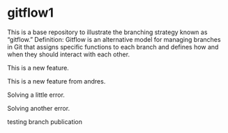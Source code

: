 # gitflow1
This is a base repository to illustrate the branching strategy known as “gitflow.”
Definition: Gitflow is an alternative model for managing branches in Git that assigns specific functions to each branch and defines how and when they should interact with each other.

This is a new feature.

This is a new feature from andres.

Solving a little error.

Solving another error.

testing branch publication
